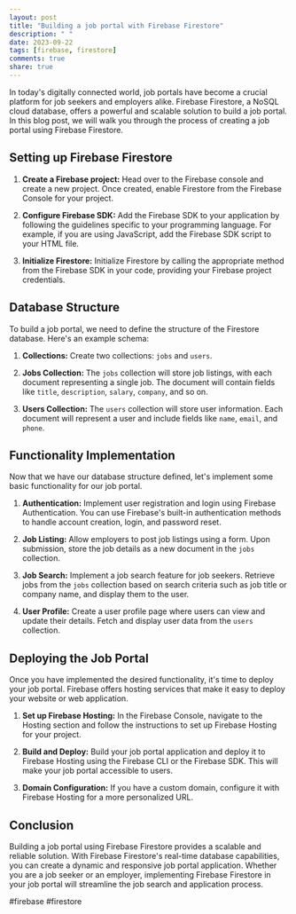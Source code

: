 ```yaml
---
layout: post
title: "Building a job portal with Firebase Firestore"
description: " "
date: 2023-09-22
tags: [firebase, firestore]
comments: true
share: true
---
```


In today's digitally connected world, job portals have become a crucial platform for job seekers and employers alike. Firebase Firestore, a NoSQL cloud database, offers a powerful and scalable solution to build a job portal. In this blog post, we will walk you through the process of creating a job portal using Firebase Firestore.

## Setting up Firebase Firestore

1. **Create a Firebase project:** Head over to the Firebase console and create a new project. Once created, enable Firestore from the Firebase Console for your project.

2. **Configure Firebase SDK:** Add the Firebase SDK to your application by following the guidelines specific to your programming language. For example, if you are using JavaScript, add the Firebase SDK script to your HTML file.

3. **Initialize Firestore:** Initialize Firestore by calling the appropriate method from the Firebase SDK in your code, providing your Firebase project credentials.

## Database Structure

To build a job portal, we need to define the structure of the Firestore database. Here's an example schema:

1. **Collections:** Create two collections: `jobs` and `users`.

2. **Jobs Collection:** The `jobs` collection will store job listings, with each document representing a single job. The document will contain fields like `title`, `description`, `salary`, `company`, and so on.

3. **Users Collection:** The `users` collection will store user information. Each document will represent a user and include fields like `name`, `email`, and `phone`.

## Functionality Implementation

Now that we have our database structure defined, let's implement some basic functionality for our job portal.

1. **Authentication:** Implement user registration and login using Firebase Authentication. You can use Firebase's built-in authentication methods to handle account creation, login, and password reset.

2. **Job Listing:** Allow employers to post job listings using a form. Upon submission, store the job details as a new document in the `jobs` collection.

3. **Job Search:** Implement a job search feature for job seekers. Retrieve jobs from the `jobs` collection based on search criteria such as job title or company name, and display them to the user.

4. **User Profile:** Create a user profile page where users can view and update their details. Fetch and display user data from the `users` collection.

## Deploying the Job Portal

Once you have implemented the desired functionality, it's time to deploy your job portal. Firebase offers hosting services that make it easy to deploy your website or web application.

1. **Set up Firebase Hosting:** In the Firebase Console, navigate to the Hosting section and follow the instructions to set up Firebase Hosting for your project.

2. **Build and Deploy:** Build your job portal application and deploy it to Firebase Hosting using the Firebase CLI or the Firebase SDK. This will make your job portal accessible to users.

3. **Domain Configuration:** If you have a custom domain, configure it with Firebase Hosting for a more personalized URL.

## Conclusion

Building a job portal using Firebase Firestore provides a scalable and reliable solution. With Firebase Firestore's real-time database capabilities, you can create a dynamic and responsive job portal application. Whether you are a job seeker or an employer, implementing Firebase Firestore in your job portal will streamline the job search and application process.

#firebase #firestore